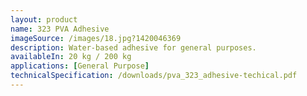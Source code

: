 ```yaml
---
layout: product
name: 323 PVA Adhesive
imageSource: /images/18.jpg?1420046369
description: Water-based adhesive for general purposes.
availableIn: 20 kg / 200 kg
applications: [General Purpose]
technicalSpecification: /downloads/pva_323_adhesive-techical.pdf
---
```


